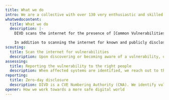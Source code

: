 ```yaml
---
title: What we do
intro: We are a collective with over 130 very enthusiastic and skilled people who are passionate about security & cyber. We work voluntarily to make the digital world a little safer every day.
whatwedocontent:
  title: What we do
  description: |-
    DIVD scans the internet for the presence of [Common Vulnerabilities and Exposures](https://www.divd.nl/dictionary/) (CVEs), which is a list of publicly disclosed [security vulnerabilities](https://www.divd.nl/why-our-work-matters/). When we find vulnerable URLs, we send the owners of the website or system a notification email. This email includes information about the vulnerability that was found, where it was found, and what steps to take to mitigate the risk of exploitation.

    In addition to scanning the internet for known and publicly disclosed security vulnerabilities, we also actively search for and discover new vulnerabilities (zero-day vulnerabilities). These are typically unknown to the public and no patch or fix exists for them yet. We share this information with the (software) vendor or owner so they can design a solution. Furthermore, when we detect instances of compromised credentials, we take swift action by alerting affected individuals via email and urging them to immediately change their passwords or take other necessary steps.
scouting:
  title: Scan the internet for vulnerabilities
  description: Upon discovering or becoming aware of a vulnerability, our CSIRT team conducts an internet scan to identify the systems that are affected.
assessing:
  title: Reporting the vulnerability to the right people
  description: When affected systems are identified, we reach out to the owners of these systems. The email we send provides them with information about the vulnerability and suggests measures to resolve or lessen its impact.
reporting:
  title: Zero-day disclosure
  description: DIVD is a CVE Numbering Authority (CNA). We identify vulnerabilities and assign unique identifiers (CVEs). Furthermore, we help security researchers engage with vendors to disclose vulnerabilities.
opener: How we work towards a more safe digital world
---
```

